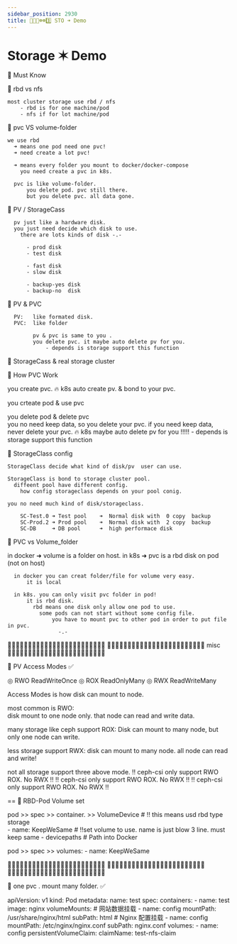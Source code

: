 ```yaml
---
sidebar_position: 2930
title: 🎪🎪🐬☸️☸️3️⃣ STO ➜ Demo
---
```



# Storage ✶ Demo


🔵 Must Know 

  🔶 rbd vs nfs 

    most cluster storage use rbd / nfs
        - rbd is for one machine/pod 
        - nfs if for lot machine/pod 


  🔶 pvc VS volume-folder 

    we use rbd 
      ➜ means one pod need one pvc!
      ➜ need create a lot pvc! 

      ➜ means every folder you mount to docker/docker-compose
        you need create a pvc in k8s.

      pvc is like volume-folder.
          you delete pod. pvc still there.
          but you delete pvc. all data gone.


  🔶 PV / StorageCass

      pv just like a hardware disk.
      you just need decide which disk to use.
        there are lots kinds of disk -.- 

          - prod disk
          - test disk

          - fast disk 
          - slow disk 

          - backup-yes disk 
          - backup-no  disk  


  🔶 PV & PVC 

      PV:   like formated disk. 
      PVC:  like folder 

            pv & pvc is same to you .
            you delete pvc. it maybe auto delete pv for you.
                - depends is storage support this function 


  🔶 StorageCass & real storage cluster 




🔵 How PVC Work 

  you create pvc.
      🔥 k8s auto create pv. & bond to your pvc.


  you crteate pod & use    pvc 

  you delete  pod & delete pvc   
      you no need keep data, so you  delete your pvc.
      if you need keep data, never   delete your pvc. 
          🔥 k8s maybe auto delete pv for you !!!!!
                  - depends is storage support this function 



🔵 StorageClass config 

    StorageClass decide what kind of disk/pv  user can use. 

    StorageClass is bond to storage cluster pool. 
      diffeent pool have different config. 
        how config storageclass depends on your pool conig.

    you no need much kind of disk/storageclass.

        SC-Test.0 ➜ Test pool    ➜  Normal disk with  0 copy  backup 
        SC-Prod.2 ➜ Prod pool    ➜  Normal disk with  2 copy  backup
        SC-DB     ➜ DB pool      ➜  high performace disk 





🔵 PVC  vs  Volume_folder 

  in docker ➜  volume is a folder  on host.
  in k8s    ➜  pvc    is a rbd disk on pod (not on host)


      in docker you can creat folder/file for volume very easy.
          it is local
      
      in k8s. you can only visit pvc folder in pod!
          it is rbd disk.
            rbd means one disk only allow one pod to use.
              some pods can not start without some config file.
                  you have to mount pvc to other pod in order to put file in pvc.
                    -.-







🔵🔵🔵🔵🔵🔵🔵🔵🔵🔵🔵🔵🔵🔵🔵🔵🔵🔵🔵🔵🔵🔵🔵🔵
🔵🔵🔵🔵🔵🔵🔵🔵🔵🔵🔵🔵🔵🔵🔵🔵🔵🔵🔵🔵🔵🔵🔵🔵 misc 
🔵🔵🔵🔵🔵🔵🔵🔵🔵🔵🔵🔵🔵🔵🔵🔵🔵🔵🔵🔵🔵🔵🔵🔵



🔵 PV Access Modes ✅

  ◎ RWO  ReadWriteOnce 
  ◎ ROX  ReadOnlyMany 
  ◎ RWX  ReadWriteMany  

  Access Modes is how disk can mount to node.

  most common is RWO:  
    disk mount to one node only. that node can read and write data.
  
  many storage like ceph support ROX: 
    Disk can mount to many node, but only one node can write.

  less storage support RWX: 
    disk can mount to many node. all node can read and write! 

  not all storage support three above mode.
  ‼️ ceph-csi only support RWO ROX.  No RWX  ‼️
  ‼️ ceph-csi only support RWO ROX.  No RWX  ‼️
  ‼️ ceph-csi only support RWO ROX.  No RWX  ‼️


==
🔵 RBD-Pod Volume set

  pod 
    >> spec 
      >> container. 
        >> VolumeDevice      # ‼️  this means usd rbd type storage          
          - name: KeepWeSame # ‼️set volume to use. name is just blow 3 line. must keep same
          - devicepaths      #  Path into Docker

  pod 
    >> spec 
      >> volumes:
        - name: KeepWeSame






🔵🔵🔵🔵🔵🔵🔵🔵🔵🔵🔵🔵🔵🔵🔵🔵🔵🔵🔵🔵🔵🔵🔵🔵
🔵🔵🔵🔵🔵🔵🔵🔵🔵🔵🔵🔵🔵🔵🔵🔵🔵🔵🔵🔵🔵🔵🔵🔵
🔵🔵🔵🔵🔵🔵🔵🔵🔵🔵🔵🔵🔵🔵🔵🔵🔵🔵🔵🔵🔵🔵🔵🔵

🔵 one pvc . mount many folder. ✅ 

  apiVersion: v1
  kind: Pod
  metadata:
    name: test
  spec:
    containers:
      - name: test
        image: nginx
        volumeMounts:
          # 网站数据挂载
          - name: config
            mountPath: /usr/share/nginx/html
            subPath: html
          # Nginx 配置挂载
          - name: config
            mountPath: /etc/nginx/nginx.conf
            subPath: nginx.conf
    volumes:
      - name: config
        persistentVolumeClaim:
          claimName: test-nfs-claim





